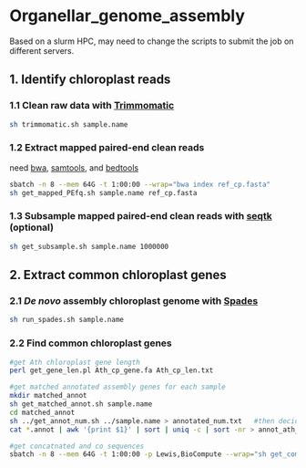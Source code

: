 # Organellar_genome_assembly
Based on a slurm HPC, may need to change the scripts to submit the job on different servers.
## 1. Identify chloroplast reads
### 1.1 Clean raw data with [Trimmomatic](http://www.usadellab.org/cms/?page=trimmomatic)
```bash
sh trimmomatic.sh sample.name
```
### 1.2 Extract mapped paired-end clean reads
need [bwa](https://github.com/lh3/bwa), [samtools](https://github.com/samtools/samtools), and [bedtools](https://github.com/arq5x/bedtools2)
```bash
sbatch -n 8 --mem 64G -t 1:00:00 --wrap="bwa index ref_cp.fasta"
sh get_mapped_PEfq.sh sample.name ref_cp.fasta
```
### 1.3 Subsample mapped paired-end clean reads with [seqtk](https://github.com/lh3/seqtk) (optional)
```bash
sh get_subsample.sh sample.name 1000000
```
## 2. Extract common chloroplast genes
### 2.1 *De novo* assembly chloroplast genome with [Spades](https://github.com/ablab/spades)
```bash
sh run_spades.sh sample.name
```
### 2.2 Find common chloroplast genes
```bash
#get Ath chloroplast gene length
perl get_gene_len.pl Ath_cp_gene.fa Ath_cp_len.txt

#get matched annotated assembly genes for each sample
mkdir matched_annot
sh get_matched_annot.sh sample.name 
cd matched_annot
sh ../get_annot_num.sh ../sample.name > annotated_num.txt	#then decide if you need to discard some bad assembled samples
cat *.annot | awk '{print $1}' | sort | uniq -c | sort -nr > annot_ath_gene.stat	#only keep the genes annotated the same number with your sample number, then copy these gene names from annot_ath_gene.stat to "comm_ath_gene.name"

#get concatnated and co sequences
sbatch -n 8 --mem 64G -t 1:00:00 -p Lewis,BioCompute --wrap="sh get_comm_genes.sh sample.name"
